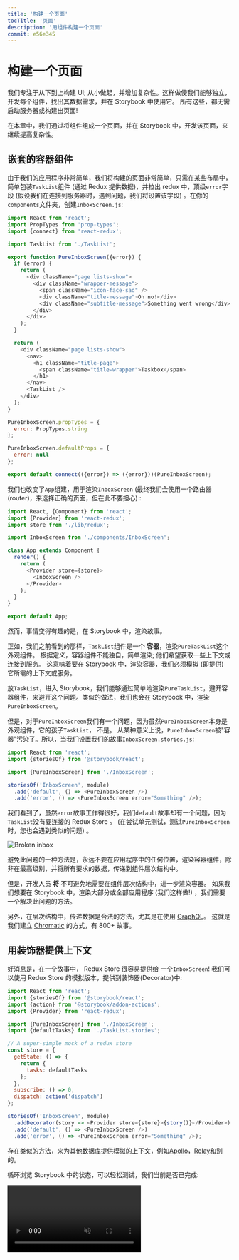 ```yaml
---
title: '构建一个页面'
tocTitle: '页面'
description: '用组件构建一个页面'
commit: e56e345
---
```


# 构建一个页面

我们专注于从下到上构建 UI; 从小做起，并增加复杂性。这样做使我们能够独立，开发每个组件，找出其数据需求，并在 Storybook 中使用它。 所有这些，都无需启动服务器或构建出页面!

在本章中，我们通过将组件组成一个页面，并在 Storybook 中，开发该页面，来继续提高复杂性。

## 嵌套的容器组件

由于我们的应用程序非常简单，我们将构建的页面非常简单，只需在某些布局中，简单包装`TaskList`组件 (通过 Redux 提供数据)，并拉出 redux 中，顶级`error`字段 (假设我们在连接到服务器时，遇到问题，我们将设置该字段) 。在你的`components`文件夹，创建`InboxScreen.js`:

```javascript
import React from 'react';
import PropTypes from 'prop-types';
import {connect} from 'react-redux';

import TaskList from './TaskList';

export function PureInboxScreen({error}) {
  if (error) {
    return (
      <div className="page lists-show">
        <div className="wrapper-message">
          <span className="icon-face-sad" />
          <div className="title-message">Oh no!</div>
          <div className="subtitle-message">Something went wrong</div>
        </div>
      </div>
    );
  }

  return (
    <div className="page lists-show">
      <nav>
        <h1 className="title-page">
          <span className="title-wrapper">Taskbox</span>
        </h1>
      </nav>
      <TaskList />
    </div>
  );
}

PureInboxScreen.propTypes = {
  error: PropTypes.string
};

PureInboxScreen.defaultProps = {
  error: null
};

export default connect(({error}) => ({error}))(PureInboxScreen);
```

我们也改变了`App`组建，用于渲染`InboxScreen` (最终我们会使用一个路由器(router)，来选择正确的页面，但在此不要担心) :

```javascript
import React, {Component} from 'react';
import {Provider} from 'react-redux';
import store from './lib/redux';

import InboxScreen from './components/InboxScreen';

class App extends Component {
  render() {
    return (
      <Provider store={store}>
        <InboxScreen />
      </Provider>
    );
  }
}

export default App;
```

然而，事情变得有趣的是，在 Storybook 中，渲染故事。

正如，我们之前看到的那样，`TaskList`组件是一个 **容器**，渲染`PureTaskList`这个外观组件。 根据定义，容器组件不能独自，简单渲染; 他们希望获取一些上下文或连接到服务。 这意味着要在 Storybook 中，渲染容器，我们必须模拟 (即提供) 它所需的上下文或服务。

放`TaskList`，进入 Storybook，我们能够通过简单地渲染`PureTaskList`，避开容器组件，来避开这个问题。类似的做法，我们也会在 Storybook 中，渲染`PureInboxScreen`。

但是，对于`PureInboxScreen`我们有一个问题，因为虽然`PureInboxScreen`本身是外观组件，它的孩子`TaskList`， 不是。 从某种意义上说，`PureInboxScreen`被"容器"污染了。所以，当我们设置我们的故事`InboxScreen.stories.js`:

```javascript
import React from 'react';
import {storiesOf} from '@storybook/react';

import {PureInboxScreen} from './InboxScreen';

storiesOf('InboxScreen', module)
  .add('default', () => <PureInboxScreen />)
  .add('error', () => <PureInboxScreen error="Something" />);
```

我们看到了，虽然`error`故事工作得很好，我们`default`故事却有一个问题，因为`TaskList`没有要连接的 Redux Store 。 (在尝试单元测试，测试`PureInboxScreen`时，您也会遇到类似的问题) 。

![Broken inbox](/broken-inboxscreen.png)

避免此问题的一种方法是，永远不要在应用程序中的任何位置，渲染容器组件，除非在最高级别，并将所有要求的数据，传递到组件层次结构中。

但是，开发人员 **将** 不可避免地需要在组件层次结构中，进一步渲染容器。 如果我们想要在 Storybook 中，渲染大部分或全部应用程序 (我们这样做!) ，我们需要一个解决此问题的方法。

<div class="aside">
另外，在层次结构中，传递数据是合法的方法，尤其是在使用 <a href="http://graphql.org/">GraphQL</a>。 这就是我们建立 <a href="https://chromaticqa.com">Chromatic</a> 的方式，有 800+ 故事。
</div>

## 用装饰器提供上下文

好消息是，在一个故事中， Redux Store 很容易提供给 一个`InboxScreen`! 我们可以使用 Redux Store 的模拟版本，提供到装饰器(Decorator)中:

```javascript
import React from 'react';
import {storiesOf} from '@storybook/react';
import {action} from '@storybook/addon-actions';
import {Provider} from 'react-redux';

import {PureInboxScreen} from './InboxScreen';
import {defaultTasks} from './TaskList.stories';

// A super-simple mock of a redux store
const store = {
  getState: () => {
    return {
      tasks: defaultTasks
    };
  },
  subscribe: () => 0,
  dispatch: action('dispatch')
};

storiesOf('InboxScreen', module)
  .addDecorator(story => <Provider store={store}>{story()}</Provider>)
  .add('default', () => <PureInboxScreen />)
  .add('error', () => <PureInboxScreen error="Something" />);
```

存在类似的方法，来为其他数据库提供模拟的上下文，例如[Apollo](https://www.npmjs.com/package/apollo-storybook-decorator)，[Relay](https://github.com/orta/react-storybooks-relay-container)和别的。

循环浏览 Storybook 中的状态，可以轻松测试，我们当前是否已完成:

<video autoPlay muted playsInline loop >

  <source
    src="/finished-inboxscreen-states.mp4"
    type="video/mp4"
  />
</video>

## 组件驱动开发

我们从底部的`Task`开始，然后进展到`TaskList`，现在我们在这里，使用全页面 UI。 我们的`InboxScreen`容纳了，一个嵌套的容器组件，并包括随附的故事。

<video autoPlay muted playsInline loop style="width:480px; height:auto; margin: 0 auto;">
  <source
    src="/component-driven-development-optimized.mp4"
    type="video/mp4"
  />
</video>

[**组件驱动开发**](https://blog.hichroma.com/component-driven-development-ce1109d56c8e)允许您在往上移动组件层次结构时，逐渐扩展复杂性。 其中的好处包括，更集中的开发过程 ，以及所有可能的 UI 组合 的覆盖范围。 简而言之，CDD 可帮助您构建 更高质量和更复杂的用户界面。

我们还没有完成 - 在 UI 构建后，工作不会结束。 我们还需要确保它随着时间的推移，保持完好。

